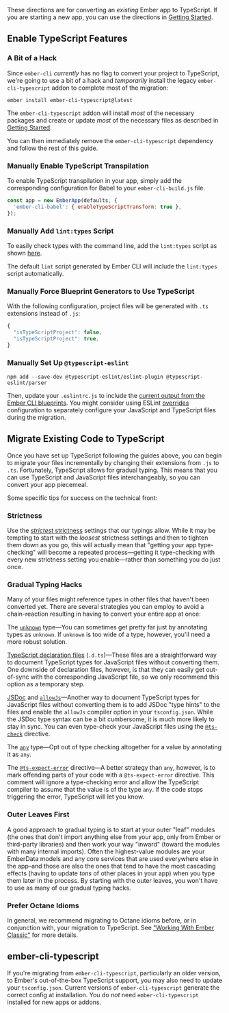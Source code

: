 These directions are for converting an _existing_ Ember app to TypeScript. If you are starting a new app, you can use the directions in [Getting Started].

## Enable TypeScript Features

### A Bit of a Hack

Since `ember-cli` _currently_ has no flag to convert your project to TypeScript, we're going to use a bit of a hack and _temporarily_ install the legacy `ember-cli-typescript` addon to complete most of the migration:

```shell
ember install ember-cli-typescript@latest
```

The `ember-cli-typescript` addon will install _most_ of the necessary packages and create or update _most_ of the necessary files as described in [Getting Started].

You can then immediately remove the `ember-cli-typescript` dependency and follow the rest of this guide.

### Manually Enable TypeScript Transpilation

To enable TypeScript transpilation in your app, simply add the corresponding configuration for Babel to your `ember-cli-build.js` file.

```javascript {data-filename="ember-cli-build.js" data-diff="+2"}
const app = new EmberApp(defaults, {
  'ember-cli-babel': { enableTypeScriptTransform: true },
});
```

### Manually Add `lint:types` Script

To easily check types with the command line, add the `lint:types` script as shown [here][lint-types].

The default `lint` script generated by Ember CLI will include the `lint:types` script automatically.

### Manually Force Blueprint Generators to Use TypeScript

With the following configuration, project files will be generated with `.ts` extensions instead of `.js`:

```javascript {data-filename=".ember-cli" data-diff="-2,+3"}
{
  "isTypeScriptProject": false,
  "isTypeScriptProject": true,
}
```

### Manually Set Up `@typescript-eslint`

```shell
npm add --save-dev @typescript-eslint/eslint-plugin @typescript-eslint/parser
```

Then, update your `.eslintrc.js` to include the [current output from the Ember CLI blueprints][eslintrc]. You might consider using ESLint [overrides] configuration to separately configure your JavaScript and TypeScript files during the migration.

## Migrate Existing Code to TypeScript

Once you have set up TypeScript following the guides above, you can begin to migrate your files incrementally by changing their extensions from `.js` to `.ts`. Fortunately, TypeScript allows for gradual typing. This means that you can use TypeScript and JavaScript files interchangeably, so you can convert your app piecemeal.

Some specific tips for success on the technical front:

### Strictness

Use the [_strictest_ strictness][strictness] settings that our typings allow. While it may be tempting to start with the _loosest_ strictness settings and then to tighten them down as you go, this will actually mean that "getting your app type-checking" will become a repeated process—getting it type-checking with every new strictness setting you enable—rather than something you do just once.

### Gradual Typing Hacks

Many of your files might reference types in other files that haven't been converted yet. There are several strategies you can employ to avoid a chain-reaction resulting in having to convert your entire app at once:

The [`unknown`][unknown] type—You can sometimes get pretty far just by annotating types as `unknown`. If `unknown` is too wide of a type, however, you'll need a more robust solution.

[TypeScript declaration files][dts] (`.d.ts`)—These files are a straightforward way to document TypeScript types for JavaScript files without converting them. One downside of declaration files, however, is that they can easily get out-of-sync with the corresponding JavaScript file, so we only recommend this option as a temporary step.

[JSDoc] and [`allowJs`][allowJs]—Another way to document TypeScript types for JavaScript files without converting them is to add JSDoc "type hints" to the files and enable the `allowJs` compiler option in your `tsconfig.json`. While the JSDoc type syntax can be a bit cumbersome, it is much more likely to stay in sync. You can even type-check your JavaScript files using the [`@ts-check`][ts-check] directive.

The [`any`][any] type—Opt out of type checking altogether for a value by annotating it as `any`.

The [`@ts-expect-error`][ts-expect-error] directive—A better strategy than `any`, however, is to mark offending parts of your code with a `@ts-expect-error` directive. This comment will ignore a type-checking error and allow the TypeScript compiler to assume that the value is of the type `any`. If the code stops triggering the error, TypeScript will let you know.

### Outer Leaves First

A good approach to gradual typing is to start at your outer "leaf" modules (the ones that don't import anything else from your app, only from Ember or third-party libraries) and then work your way "inward" (toward the modules with many internal imports). Often the highest-value modules are your EmberData models and any core services that are used everywhere else in the app–and those are also the ones that tend to have the most cascading effects (having to update _tons_ of other places in your app) when you type them later in the process. By starting with the outer leaves, you won't have to use as many of our gradual typing hacks.

### Prefer Octane Idioms

In general, we recommend migrating to Octane idioms before, or in conjunction with, your migration to TypeScript. See ["Working With Ember Classic"][legacy] for more details.

## ember-cli-typescript

If you're migrating from `ember-cli-typescript`, particularly an older version, to Ember's out-of-the-box TypeScript support, you may also need to update your `tsconfig.json`. Current versions of `ember-cli-typescript` generate the correct config at installation. You do _not_ need `ember-cli-typescript` installed for new apps or addons.

<!-- Internal links -->

[getting started]: ../../getting-started/
[legacy]: ../../additional-resources/legacy/
[strictness]: ../../additional-resources/faq/#toc_strictness

<!-- External links -->

[allowJs]: https://www.typescriptlang.org/tsconfig/#allowJs
[any]: https://www.typescriptlang.org/docs/handbook/2/everyday-types.html#any
[dts]: https://www.typescriptlang.org/docs/handbook/declaration-files/introduction.html
[eslintrc]: https://github.com/ember-cli/editor-output/blob/stackblitz-app-output-typescript/.eslintrc.js
[lint-types]: https://github.com/ember-cli/editor-output/blob/stackblitz-app-output-typescript/package.json
[JSDoc]: https://www.typescriptlang.org/docs/handbook/jsdoc-supported-types.html#handbook-content
[overrides]: https://eslint.org/docs/latest/use/configure/configuration-files#configuration-based-on-glob-patterns
[ts-check]: https://www.typescriptlang.org/docs/handbook/intro-to-js-ts.html#ts-check
[ts-expect-error]: https://www.typescriptlang.org/docs/handbook/release-notes/typescript-3-9.html
[unknown]: https://www.typescriptlang.org/docs/handbook/2/functions.html
